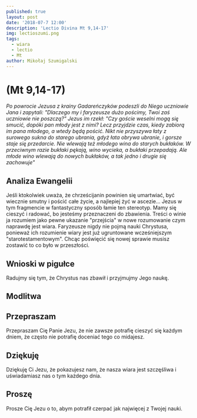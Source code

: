```yaml
---
published: true
layout: post
date: '2018-07-7 12:00'
description: 'Lectio Divina Mt 9,14-17'
img: lectioszumi.png
tags:
  - wiara
  - lectio
  - Mt
author: Mikołaj Szumigalski
---
```

# (Mt 9,14-17)
 
*Po powrocie Jezusa z krainy Gadareńczyków podeszli do Niego uczniowie Jana i zapytali: "Dlaczego my i faryzeusze dużo pościmy, Twoi zaś uczniowie nie poszczą?" Jezus im rzekł: "Czy goście weselni mogą się smucić, dopóki pan młody jest z nimi? Lecz przyjdzie czas, kiedy zabiorą im pana młodego, a wtedy będą pościć. Nikt nie przyszywa łaty z surowego sukna do starego ubrania, gdyż łata obrywa ubranie, i gorsze staje się przedarcie. Nie wlewają też młodego wina do starych bukłaków. W przeciwnym razie bukłaki pękają, wino wycieka, a bukłaki przepadają. Ale młode wino wlewają do nowych bukłaków, a tak jedno i drugie się zachowuje"*

## Analiza Ewangelii 

Jeśli ktokolwiek uważa, że chrześcijanin powinien się umartwiać, być wiecznie smutny i pościć całe życie, a najlepiej żyć w ascezie... Jezus w tym fragmencie w fantastyczny sposób łamie ten stereotyp. Mamy się cieszyć i radować, bo jesteśmy przeznaczeni do zbawienia. Treści o winie ja rozumiem jako pewne ukazanie "przejścia" w nowe rozumowanie czym naprawdę jest wiara. Faryzeusze nigdy nie pojmą nauki Chrystusa, ponieważ ich rozumienie wiary jest już ugruntowane wcześniejszym "starotestamentowym". Chcąc poświęcić się nowej sprawie musisz zostawić to co było w przeszłości.

## Wnioski w pigułce

Radujmy się tym, że Chrystus nas zbawił i przyjmujmy Jego naukę.

## Modlitwa

## Przepraszam

Przepraszam Cię Panie Jezu, że nie zawsze potrafię cieszyć się każdym dniem, że często nie potrafię doceniać tego co midajesz. 

## Dziękuję

Dziękuję Ci Jezu, że pokazujesz nam, że nasza wiara jest szczęśliwa i uświadamiasz nas o tym każdego dnia.

## Proszę

Prosze Cię Jezu o to, abym potrafił czerpać jak najwięcej z Twojej nauki.
